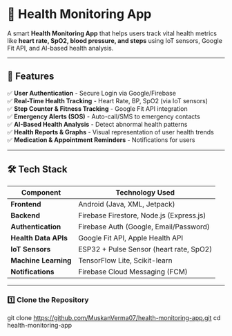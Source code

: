 # 📱 Health Monitoring App

A smart **Health Monitoring App** that helps users track vital health metrics like **heart rate, SpO2, blood pressure, and steps** using IoT sensors, Google Fit API, and AI-based health analysis.

---

## 🚀 Features

✅ **User Authentication** - Secure Login via Google/Firebase  
✅ **Real-Time Health Tracking** - Heart Rate, BP, SpO2 (via IoT sensors)  
✅ **Step Counter & Fitness Tracking** - Google Fit API integration  
✅ **Emergency Alerts (SOS)** - Auto-call/SMS to emergency contacts  
✅ **AI-Based Health Analysis** - Detect abnormal health patterns  
✅ **Health Reports & Graphs** - Visual representation of user health trends  
✅ **Medication & Appointment Reminders** - Notifications for users  

---

## 🛠️ Tech Stack

| Component         | Technology Used |
|------------------|----------------|
| **Frontend**     | Android (Java, XML, Jetpack) |
| **Backend**      | Firebase Firestore, Node.js (Express.js) |
| **Authentication** | Firebase Auth (Google, Email/Password) |
| **Health Data APIs** | Google Fit API, Apple Health API |
| **IoT Sensors** | ESP32 + Pulse Sensor (heart rate, SpO2) |
| **Machine Learning** | TensorFlow Lite, Scikit-learn |
| **Notifications** | Firebase Cloud Messaging (FCM) |

---



### **1️⃣ Clone the Repository**
git clone https://github.com/MuskanVerma07/health-monitoring-app.git
cd health-monitoring-app
